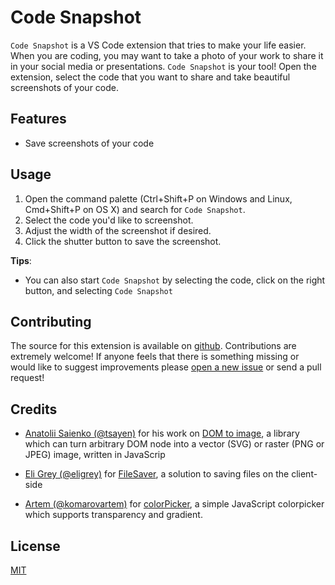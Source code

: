 # Code Snapshot

`Code Snapshot` is a VS Code extension that tries to make your life easier. When you are coding, you may want to take a photo of your work to share it in your social media or presentations. `Code Snapshot` is your tool! Open the extension, select the code that you want to share and take beautiful screenshots of your code.

## Features
- Save screenshots of your code

## Usage
1. Open the command palette (Ctrl+Shift+P on Windows and Linux, Cmd+Shift+P on OS X) and search for `Code Snapshot`.
2. Select the code you'd like to screenshot.
3. Adjust the width of the screenshot if desired.
4. Click the shutter button to save the screenshot.

**Tips**:
- You can also start `Code Snapshot` by selecting the code, click on the right button, and selecting `Code Snapshot`

## Contributing
The source for this extension is available on [github](https://github.com/robert-z/code-snapshot). Contributions are extremely welcome! If anyone feels that there is something missing or would like to suggest improvements please [open a new issue](https://github.com/robert-z/code-snapshot/issues) or send a pull request!

## Credits
- [Anatolii Saienko (@tsayen)](https://github.com/tsayen) for his work on [DOM to image](https://github.com/tsayen/dom-to-image), a library which can turn arbitrary DOM node into a vector (SVG) or raster (PNG or JPEG) image, written in JavaScrip

- [Eli Grey (@eligrey)](https://github.com/eligrey) for [FileSaver](https://github.com/eligrey/FileSaver.js), a solution to saving files on the client-side

- [Artem (@komarovartem)](https://github.com/komarovartem) for [colorPicker](https://github.com/komarovartem/colorPicker), a simple JavaScript colorpicker which supports transparency and gradient.

## License
[MIT](https://opensource.org/licenses/MIT)
